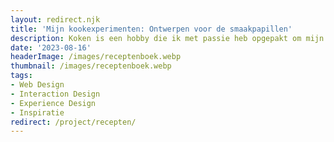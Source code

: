 ```yaml
---
layout: redirect.njk
title: 'Mijn kookexperimenten: Ontwerpen voor de smaakpapillen'
description: Koken is een hobby die ik met passie heb opgepakt om mijn creativiteit in de keuken te uiten. Hier deel ik mijn kookexperimenten en recepten, ontworpen om smaakpapillen te verrassen en te inspireren.
date: '2023-08-16'
headerImage: /images/receptenboek.webp
thumbnail: /images/receptenboek.webp
tags:
- Web Design
- Interaction Design
- Experience Design
- Inspiratie
redirect: /project/recepten/
---
```

